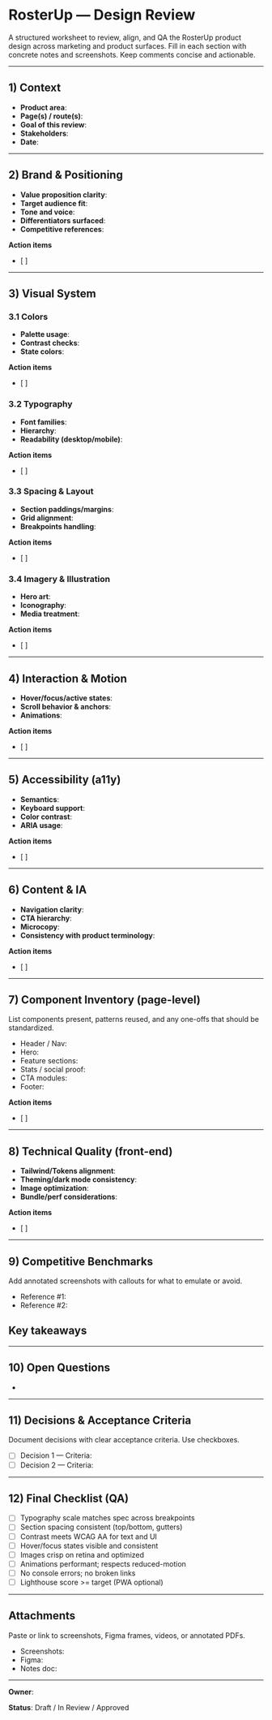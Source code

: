 # RosterUp — Design Review

A structured worksheet to review, align, and QA the RosterUp product design across marketing and product surfaces. Fill in each section with concrete notes and screenshots. Keep comments concise and actionable.

---

## 1) Context
- **Product area**: <!-- Marketing website / Landing page / Dashboard / Mobile app -->
- **Page(s) / route(s)**: <!-- URLs or app screens -->
- **Goal of this review**: <!-- e.g., finalize hero, refine typography, resolve spacing issues -->
- **Stakeholders**: <!-- names/roles -->
- **Date**:

---

## 2) Brand & Positioning
- **Value proposition clarity**: <!-- Is the primary message instantly understood? -->
- **Target audience fit**: <!-- Parents / Coaches / Orgs / Players -->
- **Tone and voice**: <!-- Confident, friendly, pro-level sports -->
- **Differentiators surfaced**: <!-- Unique features or outcomes -->
- **Competitive references**: <!-- links, notes -->

**Action items**
- [ ] 

---

## 3) Visual System
### 3.1 Colors
- **Palette usage**: <!-- primary/secondary/accent/background -->
- **Contrast checks**: <!-- WCAG AA/AAA notes -->
- **State colors**: <!-- success/warn/error/neutral consistency -->

**Action items**
- [ ] 

### 3.2 Typography
- **Font families**: <!-- Inter/alternatives -->
- **Hierarchy**: <!-- H1–H6, body, captions -->
- **Readability (desktop/mobile)**: <!-- sizes/line-height/measure -->

**Action items**
- [ ] 

### 3.3 Spacing & Layout
- **Section paddings/margins**: <!-- rhythm, consistency -->
- **Grid alignment**: <!-- columns/gutters -->
- **Breakpoints handling**: <!-- responsiveness, stacking -->

**Action items**
- [ ] 

### 3.4 Imagery & Illustration
- **Hero art**: <!-- quality, relevance, performance -->
- **Iconography**: <!-- consistency, size, stroke -->
- **Media treatment**: <!-- aspect ratios, cropping -->

**Action items**
- [ ] 

---

## 4) Interaction & Motion
- **Hover/focus/active states**: <!-- clarity, discoverability -->
- **Scroll behavior & anchors**: <!-- smoothness, offset -->
- **Animations**: <!-- timing, easing, performance, reduced-motion -->

**Action items**
- [ ] 

---

## 5) Accessibility (a11y)
- **Semantics**: <!-- landmarks, headings, lists -->
- **Keyboard support**: <!-- tab order, focus rings -->
- **Color contrast**: <!-- notes from checks -->
- **ARIA usage**: <!-- if applicable -->

**Action items**
- [ ] 

---

## 6) Content & IA
- **Navigation clarity**: <!-- labels, information scent -->
- **CTA hierarchy**: <!-- primary vs secondary -->
- **Microcopy**: <!-- buttons, empty states, errors -->
- **Consistency with product terminology**:

**Action items**
- [ ] 

---

## 7) Component Inventory (page-level)
List components present, patterns reused, and any one-offs that should be standardized.

- Header / Nav: <!-- notes -->
- Hero: <!-- notes -->
- Feature sections: <!-- notes -->
- Stats / social proof: <!-- notes -->
- CTA modules: <!-- notes -->
- Footer: <!-- notes -->

**Action items**
- [ ] 

---

## 8) Technical Quality (front-end)
- **Tailwind/Tokens alignment**: <!-- classes vs tokens, duplication -->
- **Theming/dark mode consistency**: <!-- if applicable -->
- **Image optimization**: <!-- next/image, sizes, formats -->
- **Bundle/perf considerations**: <!-- hydration, third-party -->

**Action items**
- [ ] 

---

## 9) Competitive Benchmarks
Add annotated screenshots with callouts for what to emulate or avoid.

- Reference #1: <!-- link -->
- Reference #2: <!-- link -->

**Key takeaways**
- 

---

## 10) Open Questions
- 

---

## 11) Decisions & Acceptance Criteria
Document decisions with clear acceptance criteria. Use checkboxes.

- [ ] Decision 1 — Criteria: 
- [ ] Decision 2 — Criteria: 

---

## 12) Final Checklist (QA)
- [ ] Typography scale matches spec across breakpoints
- [ ] Section spacing consistent (top/bottom, gutters)
- [ ] Contrast meets WCAG AA for text and UI
- [ ] Hover/focus states visible and consistent
- [ ] Images crisp on retina and optimized
- [ ] Animations performant; respects reduced-motion
- [ ] No console errors; no broken links
- [ ] Lighthouse score >= target (PWA optional)

---

## Attachments
Paste or link to screenshots, Figma frames, videos, or annotated PDFs.

- Screenshots: 
- Figma: 
- Notes doc: 

---

**Owner**: 

**Status**: Draft / In Review / Approved
